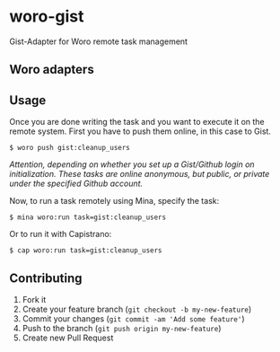 # woro-gist

Gist-Adapter for Woro remote task management


## Woro adapters

## Usage


Once you are done writing the task and you want to execute it on the remote system.
First you have to push them online, in this case to Gist.

```shell
$ woro push gist:cleanup_users
```

_Attention, depending on whether you set up a Gist/Github login on
initialization. These tasks are online anonymous, but public, or
private under the specified Github account._

Now, to run a task remotely using Mina, specify the task:

```shell
$ mina woro:run task=gist:cleanup_users
```

Or to run it with Capistrano:

```shell
$ cap woro:run task=gist:cleanup_users
```

## Contributing

1. Fork it
2. Create your feature branch (`git checkout -b my-new-feature`)
3. Commit your changes (`git commit -am 'Add some feature'`)
4. Push to the branch (`git push origin my-new-feature`)
5. Create new Pull Request
